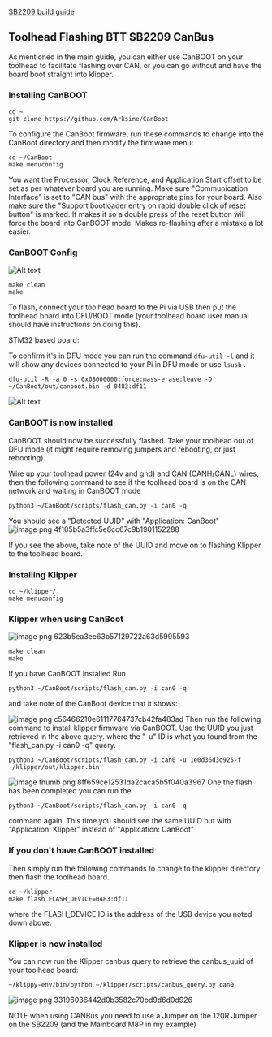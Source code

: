 [SB2209 build guide](https://github.com/bigtreetech/EBB/blob/master/EBB%20SB2240_2209%20CAN/Build%20Guide/EBB%20SB2240%202209%20CAN%20v1.0%20Build%20Guide.pdf)

## Toolhead Flashing BTT SB2209 CanBus
<p> As mentioned in the main guide, you can either use CanBOOT on your toolhead to facilitate 
  flashing over CAN, or you can go without and have the board boot straight into klipper.</p>

### Installing CanBOOT

```
cd ~
git clone https://github.com/Arksine/CanBoot
```
To configure the CanBoot firmware, run these commands to change into the CanBoot directory and then modify the firmware menu:
```
cd ~/CanBoot
make menuconfig
```
You want the Processor, Clock Reference, and Application Start offset to be set as per whatever board you are running. Make sure "Communication Interface" is set to "CAN bus" with the appropriate pins for your board. Also make sure the "Support bootloader entry on rapid double click of reset button" is marked. It makes it so a double press of the reset button will force the board into CanBOOT mode. Makes re-flashing after a mistake a lot easier.

### CanBOOT Config

![Alt text](https://www.teamfdm.com/uploads/monthly_2023_05/image.png.07956cacf85e49a21a5cd36210999534.png)

```
make clean
make
```
To flash, connect your toolhead board to the Pi via USB then put the toolhead board into DFU/BOOT mode (your toolhead board user manual should have instructions on doing this).

STM32 based board:

To confirm it's in DFU mode you can run the command `dfu-util -l` and it will show any devices connected to your Pi in DFU mode or use `lsusb` .
```
dfu-util -R -a 0 -s 0x08000000:force:mass-erase:leave -D ~/CanBoot/out/canboot.bin -d 0483:df11
```
![Alt text](https://www.teamfdm.com/uploads/monthly_2023_05/image.png.8a9f1e4a1f6d1ddd6763989cd716c356.png)

### CanBOOT is now installed

CanBOOT should now be successfully flashed. Take your toolhead out of DFU mode (it might require removing jumpers and rebooting, or just rebooting).

Wire up your toolhead power (24v and gnd) and CAN (CANH/CANL) wires, then the following command to see if the toolhead board is on the CAN network and waiting in CanBOOT mode
```
python3 ~/CanBoot/scripts/flash_can.py -i can0 -q
```
You should see a "Detected UUID" with "Application: CanBoot"
![image png 4f105b5a3ffc5e8cc67c9b1901152288](https://github.com/baz-snow-ss/Voron-2.4-R2/assets/99566898/5728c898-574f-4826-b053-7114e665c584)

If you see the above, take note of the UUID and move on to flashing Klipper to the toolhead board.

### Installing Klipper
```
cd ~/klipper/
make menuconfig
```
### Klipper when using CanBoot
![image png 623b5ea3ee63b57129722a63d5995593](https://github.com/baz-snow-ss/Voron-2.4-R2/assets/99566898/4493907c-3ed0-4ae5-87ac-a1842f8e4820)
```
make clean
make
```
If you have CanBOOT installed
Run 
```
python3 ~/CanBoot/scripts/flash_can.py -i can0 -q
```
and take note of the CanBoot device that it shows:

![image png c56466210e61117764737cb42fa483ad](https://github.com/baz-snow-ss/Voron-2.4-R2/assets/99566898/50361937-831d-47a1-8ccb-45336e898650)
Then run the following command to install klipper firmware via CanBOOT. Use the UUID you just retrieved in the above query.
where the "-u" ID is what you found from the "flash_can.py -i can0 -q" query.
```
python3 ~/CanBoot/scripts/flash_can.py -i can0 -u 1e0d36d3d925-f ~/klipper/out/klipper.bin
```
![image thumb png 8ff659ce12531da2caca5b5f040a3967](https://github.com/baz-snow-ss/Voron-2.4-R2/assets/99566898/50704144-482c-4793-bfb7-c313c7bb9caa)
One the flash has been completed you can run the
```
python3 ~/CanBoot/scripts/flash_can.py -i can0 -q
```
command again. This time you should see the same UUID but with "Application: Klipper" instead of "Application: CanBoot"


### If you don't have CanBOOT installed
Then simply run the following commands to change to the klipper directory then flash the toolhead board.
```
cd ~/klipper
make flash FLASH_DEVICE=0483:df11
```
where the FLASH_DEVICE ID is the address of the USB device you noted down above.

### Klipper is now installed
You can now run the Klipper canbus query to retrieve the canbus_uuid of your toolhead board:
```
~/klippy-env/bin/python ~/klipper/scripts/canbus_query.py can0
```
![image png 33196036442d0b3582c70bd9d6d0d926](https://github.com/baz-snow-ss/Voron-2.4-R2/assets/99566898/dcdf5f53-0082-40e1-bb6f-da7ab07ba8a1)

NOTE when using CANBus you need to use a Jumper on the 120R Jumper on the SB2209 (and the Mainboard M8P in my example)
